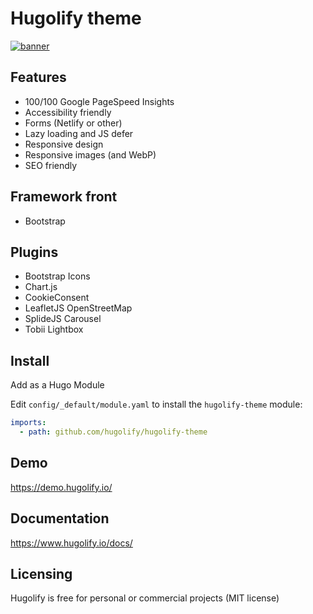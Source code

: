 # Hugolify theme

[![banner](https://github.com/user-attachments/assets/a74f1b37-e24f-4762-971d-fe7824b23cb8)](https://www.hugolify.io/)

## Features
* 100/100 Google PageSpeed Insights
* Accessibility friendly
* Forms (Netlify or other)
* Lazy loading and JS defer
* Responsive design
* Responsive images (and WebP)
* SEO friendly

## Framework front
* Bootstrap

## Plugins
* Bootstrap Icons
* Chart.js
* CookieConsent
* LeafletJS OpenStreetMap
* SplideJS Carousel
* Tobii Lightbox

## Install

Add as a Hugo Module

Edit `config/_default/module.yaml` to install the `hugolify-theme` module:

```yml
imports:
  - path: github.com/hugolify/hugolify-theme
```

## Demo

https://demo.hugolify.io/

## Documentation

https://www.hugolify.io/docs/

## Licensing

Hugolify is free for personal or commercial projects (MIT license)
